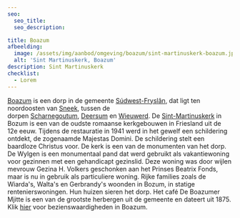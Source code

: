 ```yaml
---
seo:
  seo_title:
  seo_description:

title: Boazum
afbeelding:
  image: /assets/img/aanbod/omgeving/boazum/sint-martinuskerk-boazum.jpg
  alt: 'Sint Martinuskerk, Boazum'
description: Sint Martinuskerk
checklist:
  - Lorem
---
```


[Boazum](https://nl.wikipedia.org/wiki/Bozum) is een dorp in de gemeente&nbsp;[S&uacute;dwest-Frysl&acirc;n](https://nl.wikipedia.org/wiki/S%C3%BAdwest-Frysl%C3%A2n), dat ligt ten noordoosten van&nbsp;[Sneek](<https://nl.wikipedia.org/wiki/Sneek_(stad)>), tussen de dorpen&nbsp;[Scharnegoutum](https://nl.wikipedia.org/wiki/Scharnegoutum),&nbsp;[Deersum](https://nl.wikipedia.org/wiki/Deersum)&nbsp;en&nbsp;[Wieuwerd](https://nl.wikipedia.org/wiki/Wieuwerd). De&nbsp;[Sint-Martinuskerk](<https://nl.wikipedia.org/wiki/Sint-Martinuskerk_(Bozum)>)&nbsp;in Bozum is een van de oudste romaanse kerkgebouwen in Friesland uit de 12e eeuw. Tijdens de restauratie in 1941 werd in het gewelf een schildering ontdekt, de zogenaamde Majestas Domini. De schildering stelt een baardloze Christus voor. De kerk is een van de monumenten van het dorp. De Wylgen is een monumentaal pand dat werd gebruikt als vakantiewoning voor gezinnen met een gehandicapt gezinslid. Deze woning was door wijlen mevrouw Gezina H. Volkers geschonken aan het Prinses Beatrix Fonds, maar is nu in gebruik als particuliere woning. Rijke families zoals de Wiarda's, Walta's en Gerbrandy's woonden in Bozum, in statige rentenierswoningen. Hun huizen sieren het dorp. Het café De Boazumer Mjitte is een van de grootste herbergen uit de gemeente en dateert uit 1875. Klik [hier](https://nl.wikipedia.org/wiki/Lijst_van_rijksmonumenten_in_Bozum)&nbsp;voor bezienswaardigheden in Boazum.
